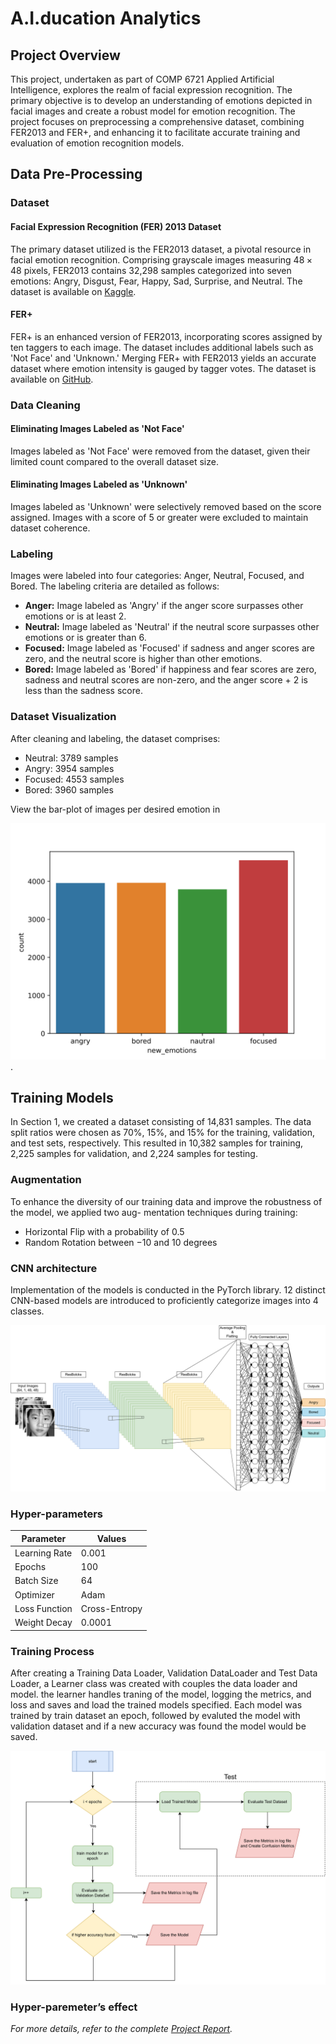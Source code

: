 # A.I.ducation Analytics

## Project Overview

This project, undertaken as part of COMP 6721 Applied Artificial Intelligence, explores the realm of facial expression recognition. The primary objective is to develop an understanding of emotions depicted in facial images and create a robust model for emotion recognition. The project focuses on preprocessing a comprehensive dataset, combining FER2013 and FER+, and enhancing it to facilitate accurate training and evaluation of emotion recognition models.

## Data Pre-Processing

### Dataset

#### Facial Expression Recognition (FER) 2013 Dataset

The primary dataset utilized is the FER2013 dataset, a pivotal resource in facial emotion recognition. Comprising grayscale images measuring $48 \times 48$ pixels, FER2013 contains 32,298 samples categorized into seven emotions: Angry, Disgust, Fear, Happy, Sad, Surprise, and Neutral. The dataset is available on [Kaggle](https://www.kaggle.com/c/challenges-in-representation-learning-facial-expression-recognition-challenge/data).

#### FER+

FER+ is an enhanced version of FER2013, incorporating scores assigned by ten taggers to each image. The dataset includes additional labels such as 'Not Face' and 'Unknown.' Merging FER+ with FER2013 yields an accurate dataset where emotion intensity is gauged by tagger votes. The dataset is available on [GitHub](https://github.com/Microsoft/FERPlus).

### Data Cleaning

#### Eliminating Images Labeled as 'Not Face'

Images labeled as 'Not Face' were removed from the dataset, given their limited count compared to the overall dataset size.

#### Eliminating Images Labeled as 'Unknown'

Images labeled as 'Unknown' were selectively removed based on the score assigned. Images with a score of 5 or greater were excluded to maintain dataset coherence.

### Labeling

Images were labeled into four categories: Anger, Neutral, Focused, and Bored. The labeling criteria are detailed as follows:

- **Anger:** Image labeled as 'Angry' if the anger score surpasses other emotions or is at least 2.
- **Neutral:** Image labeled as 'Neutral' if the neutral score surpasses other emotions or is greater than 6.
- **Focused:** Image labeled as 'Focused' if sadness and anger scores are zero, and the neutral score is higher than other emotions.
- **Bored:** Image labeled as 'Bored' if happiness and fear scores are zero, sadness and neutral scores are non-zero, and the anger score + 2 is less than the sadness score.

### Dataset Visualization

After cleaning and labeling, the dataset comprises:
- Neutral: 3789 samples
- Angry: 3954 samples
- Focused: 4553 samples
- Bored: 3960 samples

View the bar-plot of images per desired emotion in 

![coutplot](./LaTeX/imgs/final_countplot.svg).

## Training Models
In Section 1, we created a dataset consisting of 14,831 samples. The data split ratios were chosen as 70%, 15%, and 15% for the training, validation, and test sets, respectively. This resulted in 10,382 samples for training, 2,225 samples for validation, and 2,224 samples for testing.

### Augmentation
To enhance the diversity of our training data and improve the robustness of the model, we applied two aug- mentation techniques during training:
 - Horizontal Flip with a probability of 0.5
 - Random Rotation between −10 and 10 degrees

### CNN architecture
Implementation of the models is conducted in the PyTorch library. 12 distinct CNN-based models are introduced to proficiently categorize images into 4 classes.

![model](./LaTeX/imgs/resnet.svg)

### Hyper-parameters

| Parameter |	Values | 
| --- | --- | 
| Learning Rate | 0.001 |  
| Epochs | 	100 | 
| Batch Size | 	64 | 
| Optimizer | 	Adam | 
| Loss Function | Cross-Entropy|  
| Weight Decay | 	0.0001 | 

### Training Process
After creating a Training Data Loader, Validation DataLoader and Test Data Loader, a Learner class was created with couples the data loader and model. the learner handles traning of the model, logging the metrics, and loss and saves and load the trained models specified. Each model was trained by train dataset an epoch, followed by evaluted the model with validation dataset and if a new accuracy was found the model would be saved.

![training](./LaTeX/imgs/train.svg)

### Hyper-paremeter’s effect

*For more details, refer to the complete [Project Report](./Project_Report.pdf).*
